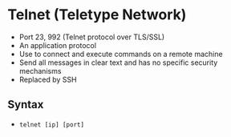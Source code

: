 # Telnet (Teletype Network)

- Port 23, 992 (Telnet protocol over TLS/SSL)
- An application protocol
- Use to connect and execute commands on a remote machine
- Send all messages in clear text and has no specific security mechanisms
- Replaced by SSH

## Syntax

- `telnet [ip] [port]`
